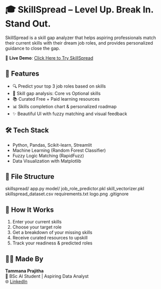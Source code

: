 # 🎓 SkillSpread – Level Up. Break In. Stand Out.

SkillSpread is a skill gap analyzer that helps aspiring professionals match their current skills with their dream job roles, and provides personalized guidance to close the gap.

🔗 **Live Demo**: [Click Here to Try SkillSpread](https://skillspread.streamlit.app/)

## 🚀 Features
- 🔍 Predict your top 3 job roles based on skills
- 🧠 Skill gap analysis: Core vs Optional skills
- 📚 Curated Free + Paid learning resources
- 📊 Skills completion chart & personalized roadmap
- ✨ Beautiful UI with fuzzy matching and visual feedback

## 🛠️ Tech Stack
- Python, Pandas, Scikit-learn, Streamlit
- Machine Learning (Random Forest Classifier)
- Fuzzy Logic Matching (RapidFuzz)
- Data Visualization with Matplotlib

## 📁 File Structure
skillspread/
      app.py
      model/
           job_role_predictor.pkl
           skill_vectorizer.pkl
      skillspread_dataset.csv
      requirements.txt
      logo.png
      .gitignore

## 🤖 How It Works
1. Enter your current skills
2. Choose your target role
3. Get a breakdown of your missing skills
4. Receive curated resources to upskill
5. Track your readiness & predicted roles

## 🙋‍♀️ Made By
**Tammana Prajitha**  
💼 BSc AI Student | Aspiring Data Analyst  
🌐 [LinkedIn](https://www.linkedin.com/in/tammana-prajitha-24a5ab298/)
